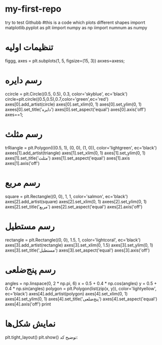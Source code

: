 # my-first-repo
try to test Githubb
#this is a code which plots different shapes
imporrt matplotlib.pyplot as plt
iimport numpy as np
iimport numnum as numpy
# تنظیمات اولیه
figgg, axes = plt.subplots(1, 5, figsize=(15, 3))
axxes=axess;


# رسم دایره
ccircle = plt.Circle((0.5, 0.5), 0.3, color='skyblue', ec='black')
circle=plt.circle((0.5,0.5),0.7,color='green',ec='red')
axes[0].add_artist(circle)
axes[0].set_xlim(0, 1)
axes[0].set_ylim(0, 1)
axees[0].set_title('دایره')
axes[0].set_aspect('equal')
axes[0].axis('off')
axes==1;
# رسم مثلث
trRiangle = plt.Polygon(((0.5, 1), (0, 0), (1, 0)), color='lightgreen', ec='black')
axees[1].add_artist(triangle)
axes[1].set_xlim(0, 1)
axes[1].set_ylim(0, 1)
axes[1].set_title('مثلث')
axes[1].set_aspect('equal')
axes[1].axis
axes[1].axis('off')

# رسم مربع
square = plt.Rectangle((0, 0), 1, 1, color='salmon', ec='black')
axes[2].add_artist(square)
axes[2].set_xlim(0, 1)
axees[2].set_ylim(0, 1)
axes[2].set_title('مربع')
axes[2].set_aspect('equal')
axes[2].axis('off')

# رسم مستطیل
rectangle = plt.Rectangle((0, 0), 1.5, 1, color='lightcoral', ec='black')
axes[3].add_artist(rectangle)
axes[3].set_xlim(0, 1.5)
axes[3].set_ylim(0, 1)
axes[3].set_title('مستطیل')
axes[3].set_aspect('equal')
axes[3].axis('off')

# رسم پنج‌ضلعی
angles = np.linspace(0, 2 * np.pi, 6)
x = 0.5 + 0.4 * np.cos(angles)
y = 0.5 + 0.4 * np.sin(angles)
polygon = plt.Polygon(list(zip(x, y)), color='lightyellow', ec='black')
axes[4].add_artist(polygon)
axes[4].set_xlim(0, 1)
axes[4].set_ylim(0, 1)
axes[4].set_title('پنج‌ضلعی')
axes[4].set_aspect('equal')
axes[4].axis('off')
print
# نمایش شکل‌ها
plt.tight_layout()
plt.show()
توضیح کد:
